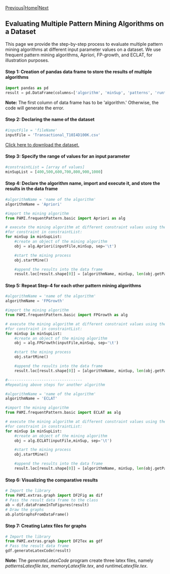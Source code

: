 [Previous](utilization.html)|[Home](index.html)|[Next](visualizeSpatialItems.html)


## Evaluating Multiple Pattern Mining Algorithms on a Dataset

This page we provide the step-by-step process to evaluate multiple pattern mining algorithms at different input parameter values on a dataset. We use frequent pattern mining algorithms, Apriori, FP-growth, and ECLAT, for illustration purposes. 

#### Step 1: Creation of pandas data frame to store the results of multiple algorithms

```Python
import pandas as pd
result = pd.DataFrame(columns=['algorithm', 'minSup', 'patterns', 'runtime', 'memory'])
```
__Note:__ The first column of data frame has to be 'algorithm.'  Otherwise, the code will generate the error.

#### Step 2: Declaring the name of the dataset

```Python
#inputFile = 'fileName'
inputFile = 'Transactional_T10I4D100K.csv'
```

[Click here to download the dataset.](https://u-aizu.ac.jp/~udayrage/datasets/transactionalDatabases/Transactional_T10I4D100K.csv)

#### Step 3: Specify the range of values for an input parameter

```Python
#constraintList = [array of values]  
minSupList = [400,500,600,700,800,900,1000]
```

#### Step 4: Declare the algorithm name, import and execute it, and store the results in the data frame

```Python
#algorithmName = 'name of the algorithm'
algorithmName = 'Apriori'

#import the mining algorithm
from PAMI.frequentPattern.basic import Apriori as alg

# execute the mining algorithm at different constraint values using the for loop
#for constraint in constraintList:
for minSup in minSupList:
    #create an object of the mining algorithm 
    obj = alg.Apriori(inputFile,minSup, sep='\t')

    #start the mining process
    obj.startMine()

    #append the results into the data frame
    result.loc[result.shape[0]] = [algorithmName, minSup, len(obj.getPatterns()), obj.getRuntime(), obj.getMemoryRSS()]
```

#### Step 5: Repeat Step-4 for each other pattern mining algorithms

```Python
#algorithmName = 'name of the algorithm'
algorithmName = 'FPGrowth'

#import the mining algorithm
from PAMI.frequentPattern.basic import FPGrowth as alg

# execute the mining algorithm at different constraint values using the for loop
#for constraint in constraintList:
for minSup in minSupList:
    #create an object of the mining algorithm 
    obj = alg.FPGrowth(inputFile,minSup, sep='\t')

    #start the mining process
    obj.startMine()

    #append the results into the data frame
    result.loc[result.shape[0]] = [algorithmName, minSup, len(obj.getPatterns()), obj.getRuntime(), obj.getMemoryRSS()]

#---------------------------------
#Repeating above steps for another algorithm

#algorithmName = 'name of the algorithm'
algorithmName = 'ECLAT'

#import the mining algorithm
from PAMI.frequentPattern.basic import ECLAT as alg

# execute the mining algorithm at different constraint values using the for loop
#for constraint in constraintList:
for minSup in minSupList:
    #create an object of the mining algorithm 
    obj = alg.ECLAT(inputFile,minSup, sep='\t')

    #start the mining process
    obj.startMine()

    #append the results into the data frame
    result.loc[result.shape[0]] = [algorithmName, minSup, len(obj.getPatterns()), obj.getRuntime(), obj.getMemoryRSS()]
```
#### Step 6: Visualizing the comparative results

```Python
# Import the library 
from PAMI.extras.graph import DF2Fig as dif
# Pass the result data frame to the class
ab = dif.dataFrameInToFigures(result)
# Draw the graphs
ab.plotGraphsFromDataFrame()
```

#### Step 7: Creating Latex files for graphs

```Python
# Import the library
from PAMI.extras.graph import DF2Tex as gdf
# Pass the result data frame
gdf.generateLatexCode(result)
```
__Note:__ The _generateLatexCode_ program create three latex files, namely _patternsLatexfile.tex_, _memoryLatexfile.tex_, and _runtimeLatexfile.tex_. 
